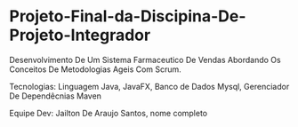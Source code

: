 # Projeto-Final-da-Discipina-De-Projeto-Integrador

Desenvolvimento De Um Sistema Farmaceutico De Vendas Abordando Os Conceitos De Metodologias Ageis Com Scrum.

Tecnologias:
Linguagem Java,
JavaFX,
Banco de Dados Mysql,
Gerenciador De Dependêcnias Maven

Equipe Dev:
Jailton De Araujo Santos,
nome completo


